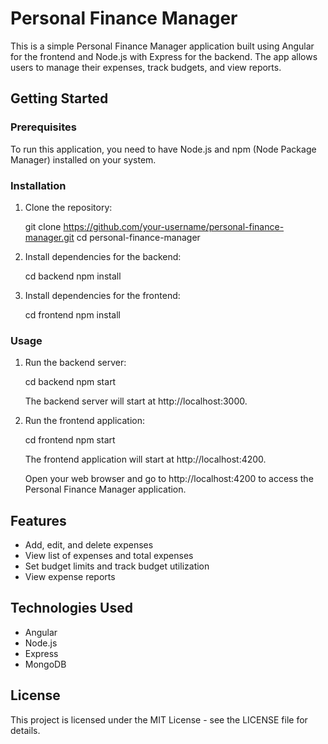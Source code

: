 # Personal Finance Manager

This is a simple Personal Finance Manager application built using Angular for the frontend and Node.js with Express for the backend. The app allows users to manage their expenses, track budgets, and view reports.

## Getting Started

### Prerequisites

To run this application, you need to have Node.js and npm (Node Package Manager) installed on your system.

### Installation

1. Clone the repository:

   git clone https://github.com/your-username/personal-finance-manager.git
   cd personal-finance-manager

2. Install dependencies for the backend:

   cd backend
   npm install

3. Install dependencies for the frontend:

   cd frontend
   npm install

### Usage

1. Run the backend server:

   cd backend
   npm start

   The backend server will start at http://localhost:3000.

2. Run the frontend application:

   cd frontend
   npm start

   The frontend application will start at http://localhost:4200.

   Open your web browser and go to http://localhost:4200 to access the Personal Finance Manager application.

## Features

- Add, edit, and delete expenses
- View list of expenses and total expenses
- Set budget limits and track budget utilization
- View expense reports

## Technologies Used

- Angular
- Node.js
- Express
- MongoDB

## License

This project is licensed under the MIT License - see the LICENSE file for details.

